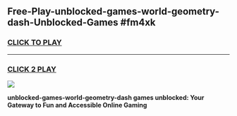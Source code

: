 
## Free-Play-unblocked-games-world-geometry-dash-Unblocked-Games #fm4xk
<h3>
<a href="https://news.freeplayer.one?title=unblocked-games-world-geometry-dash&ref=8M">CLICK TO PLAY</a></h3>
<hr>

<h3>
<a href="https://news.freeplayer.one?title=unblocked-games-world-geometry-dash&ref=8M">CLICK 2 PLAY</a>
  
</h3>

<a href="https://news.freeplayer.one?title=unblocked-games-world-geometry-dash&ref=8M"><img src="https://clearcache.store/games.png"></a>


**unblocked-games-world-geometry-dash games unblocked: Your Gateway to Fun and Accessible Online Gaming**
